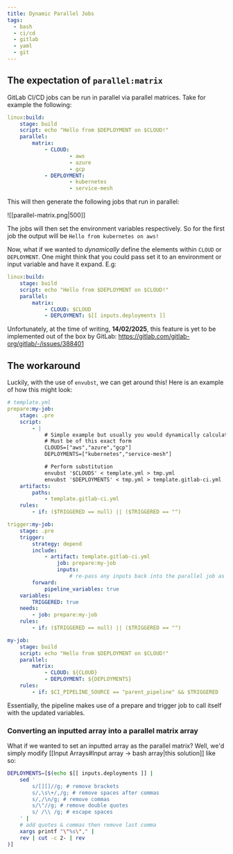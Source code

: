 ```yaml
---
title: Dynamic Parallel Jobs
tags:
  - bash
  - ci/cd
  - gitlab
  - yaml
  - git
---
```

## The expectation of `parallel:matrix`
GitLab CI/CD jobs can be run in parallel via parallel matrices. Take for example the following:
```yaml
linux:build:
	stage: build 
	script: echo "Hello from $DEPLOYMENT on $CLOUD!"
	parallel:
		matrix:
			- CLOUD:
					- aws
					- azure
					- gcp
			- DEPLOYMENT:
					- kubernetes
					- service-mesh
```
This will then generate the following jobs that run in parallel:

![[parallel-matrix.png|500]]

The jobs will then set the environment variables respectively. So for the first job the output will be `Hello from kubernetes on aws!` 

Now, what if we wanted to *dynamically* define the elements within `CLOUD` or `DEPLOYMENT`. One might think that you could pass set it to an environment or input variable and have it expand. E.g:
```yaml
linux:build:
	stage: build 
	script: echo "Hello from $DEPLOYMENT on $CLOUD!"
	parallel:
		matrix:
			- CLOUD: $CLOUD
			- DEPLOYMENT: $[[ inputs.deployments ]]
```
Unfortunately, at the time of writing, **14/02/2025**, this feature is yet to be implemented out of the box by GitLab: https://gitlab.com/gitlab-org/gitlab/-/issues/388401
## The workaround
Luckily, with the use of `envubst`, we can get around this! Here is an example of how this might look:
```yaml
# template.yml
prepare:my-job:
	stage: .pre
	script:
		- |
			# Simple example but usually you would dynamically calculate / define these
			# Must be of this exact form
			CLOUDS=["aws","azure","gcp"]
			DEPLOYMENTS=["kubernetes","service-mesh"]

			# Perform substitution
			envubst '$CLOUDS' < template.yml > tmp.yml
			envubst '$DEPLOYMENTS' < tmp.yml > template.gitlab-ci.yml
	artifacts:
		paths:
			- template.gitlab-ci.yml
	rules:
		- if: ($TRIGGERED == null) || ($TRIGGERED == "")

trigger:my-job:
	stage: .pre
	trigger:
		strategy: depend
		include:
			- artifact: template.gitlab-ci.yml
				job: prepare:my-job
				inputs:
					# re-pass any inputs back into the parallel job as needed
		forward:
			pipeline_variables: true
	variables:
		TRIGGERED: true
	needs:
		- job: prepare:my-job
	rules:
		- if: ($TRIGGERED == null) || ($TRIGGERED == "")

my-job:
	stage: build
	script: echo "Hello from $DEPLOYMENT on $CLOUD!"
	parallel:
		matrix:
			- CLOUD: ${CLOUD}
			- DEPLOYMENT: ${DEPLOYMENTS}
	rules:
		- if: $CI_PIPELINE_SOURCE == "parent_pipeline" && $TRIGGERED
```

Essentially, the pipeline makes use of a prepare and trigger job to call itself with the updated variables.
### Converting an inputted array into a parallel matrix array
What if we wanted to set an inputted array as the parallel matrix? Well, we'd simply modify [[Input Arrays#Input array -> bash array|this solution]] like so:
```bash
DEPLOYMENTS=[$(echo $[[ inputs.deployments ]] |
	sed '
		s/[][]//g; # remove brackets
		s/,\s\+/,/g; # remove spaces after commas
		s/,/\n/g; # remove commas
		s/\"//g; # remove double quotes
		s/ /\\ /g; # escape spaces
	' |
	# add quotes & commas then remove last comma
	xargs printf "\"%s\"," |
	rev | cut -c 2- | rev 
)]
```